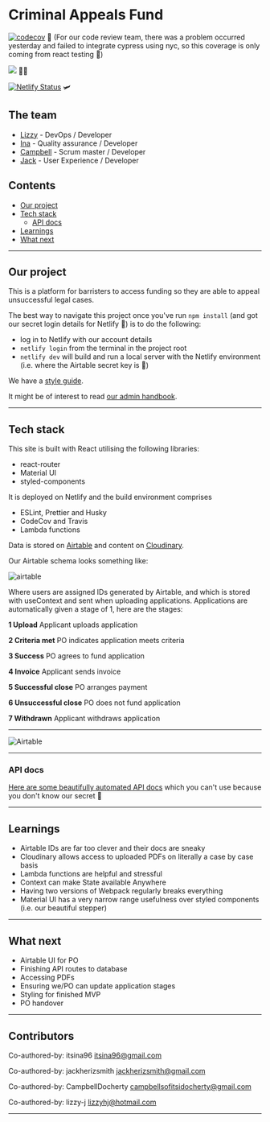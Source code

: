 # Criminal Appeals Fund

[![codecov](https://codecov.io/gh/fac19/criminal-appeals-fund/branch/master/graph/badge.svg)](https://codecov.io/gh/fac19/criminal-appeals-fund) :microscope:
(For our code review team, there was a problem occurred yesterday and failed to integrate cypress using nyc, so this coverage is only coming from react testing 😬)

![](https://travis-ci.org/fac19/criminal-appeals-fund.svg?branch=master&status=passed) :construction_worker_woman:

[![Netlify Status](https://api.netlify.com/api/v1/badges/6f240a7b-1593-4f83-97d5-97b4d2618b9d/deploy-status)](https://app.netlify.com/sites/criminal-appeals-fund/deploys) :small_airplane:

## The team

- [Lizzy](https://github.com/lizzy-j) - DevOps / Developer
- [Ina](https://github.com/itsina96) - Quality assurance / Developer
- [Campbell](https://github.com/CampbellDocherty) - Scrum master / Developer
- [Jack](https://github.com/jackherizsmith) - User Experience / Developer

## Contents

- [Our project](#our-project)
- [Tech stack](#tech-stack)
  - [API docs](#api-docs)
- [Learnings](#learnings)
- [What next](#what-next)

---

## Our project

This is a platform for barristers to access funding so they are able to appeal unsuccessful legal cases.

The best way to navigate this project once you've run `npm install` (and got our secret login details for Netlify :shushing_face:) is to do the following:

- log in to Netlify with our account details
- `netlify login` from the terminal in the project root
- `netlify dev` will build and run a local server with the Netlify environment (i.e. where the Airtable secret key is :shushing_face:)

We have a [style guide](https://github.com/fac19/criminal-appeals-fund/issues/27).

It might be of interest to read [our admin handbook](https://github.com/fac19/criminal-appeals-fund/files/4803471/CAF.Handbook.pdf).

---

## Tech stack

This site is built with React utilising the following libraries:

- react-router
- Material UI
- styled-components

It is deployed on Netlify and the build environment comprises

- ESLint, Prettier and Husky
- CodeCov and Travis
- Lambda functions

Data is stored on [Airtable](https://airtable.com/) and content on [Cloudinary](https://cloudinary.com/).

Our Airtable schema looks something like:

![airtable](https://i.imgur.com/mqMeR0z.png)

Where users are assigned IDs generated by Airtable, and which is stored with useContext and sent when uploading applications. Applications are automatically given a stage of 1, here are the stages:

**1 Upload**
Applicant uploads application

**2 Criteria met**
PO indicates application meets criteria

**3 Success**
PO agrees to fund application

**4 Invoice**
Applicant sends invoice

**5 Successful close**
PO arranges payment

**6 Unsuccessful close**
PO does not fund application

**7 Withdrawn**
Applicant withdraws application

---

![Airtable](https://i.imgur.com/qtz1Z81.png)

---

### API docs

[Here are some beautifully automated API docs](https://airtable.com/app7xH8ItDsTvcPhg/api/docs#curl/introduction) which you can't use because you don't know our secret :shushing_face:

---

## Learnings

- Airtable IDs are far too clever and their docs are sneaky
- Cloudinary allows access to uploaded PDFs on literally a case by case basis
- Lambda functions are helpful and stressful
- Context can make State available Anywhere
- Having two versions of Webpack regularly breaks everything
- Material UI has a very narrow range usefulness over styled components (i.e. our beautiful stepper)

---

## What next

- Airtable UI for PO
- Finishing API routes to database
- Accessing PDFs
- Ensuring we/PO can update application stages
- Styling for finished MVP
- PO handover

---

## Contributors

Co-authored-by: itsina96 <itsina96@gmail.com>

Co-authored-by: jackherizsmith <jackherizsmith@gmail.com>

Co-authored-by: CampbellDocherty <campbellsofitsidocherty@gmail.com>

Co-authored-by: lizzy-j <lizzyhj@hotmail.com>

---

